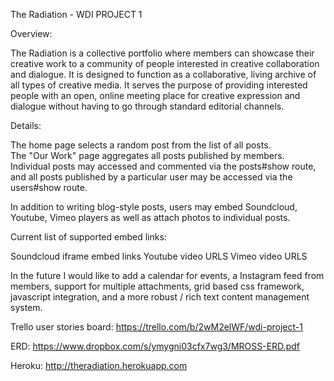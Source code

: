 The Radiation - WDI PROJECT 1

Overview:

The Radiation is a collective portfolio where members can showcase their creative
work to a community of people interested in creative collaboration and dialogue.
It is designed to function as a collaborative, living archive of all types of
creative media.  It serves the purpose of providing interested people with an
open, online meeting place for creative expression and dialogue without having to go
through standard editorial channels.

Details:

The home page selects a random post from the list of all posts.  
The "Our Work" page aggregates all posts published by members.  
Individual posts may accessed and commented via the posts#show route, and all posts
published by a particular user may be accessed via the users#show route.  

In addition to writing blog-style posts, users may embed Soundcloud, Youtube, Vimeo
players as well as attach photos to individual posts.

Current list of supported embed links:

Soundcloud iframe embed links
Youtube video URLS
Vimeo video URLS

In the future I would like to add a calendar for events, a Instagram feed from
members, support for multiple attachments, grid based css framework,
javascript integration, and a more robust / rich text content management system.  

Trello user stories board: https://trello.com/b/2wM2elWF/wdi-project-1

ERD: https://www.dropbox.com/s/ymygni03cfx7wg3/MROSS-ERD.pdf

Heroku: http://theradiation.herokuapp.com
